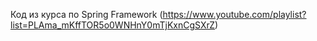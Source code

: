 Код из курса по Spring Framework (https://www.youtube.com/playlist?list=PLAma_mKffTOR5o0WNHnY0mTjKxnCgSXrZ)